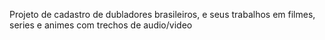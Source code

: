 Projeto de cadastro de dubladores brasileiros, e seus trabalhos em filmes, 
series e animes com trechos de audio/video
